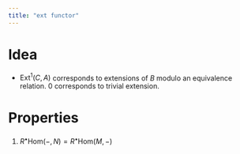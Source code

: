 ```yaml
---
title: "ext functor"
---
```


# Idea
- $\text{Ext}^1(C,A)$ corresponds to extensions of $B$ modulo an equivalence relation. 0 corresponds to trivial extension.

# Properties
1. $R^\bullet\text{Hom}(-,N)=R^\bullet\text{Hom}(M,-)$
